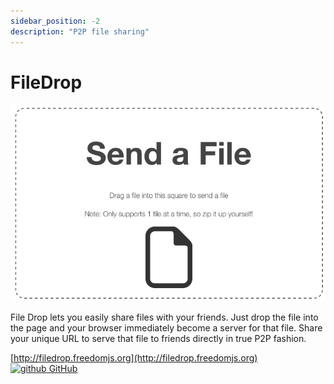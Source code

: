 ```yaml
---
sidebar_position: -2
description: "P2P file sharing"
---
```


# FileDrop

![filedrop](/img/projects/filedrop.png)

File Drop lets you easily share files with your friends. Just drop the file into the page and your browser immediately become a server for that file. Share your unique URL to serve that file to friends directly in true P2P fashion.

[http://filedrop.freedomjs.org](http://filedrop.freedomjs.org)    
[![github](/img/ico/github.ico) GitHub](https://github.com/freedomjs/freedom/tree/master/demo/filedrop)